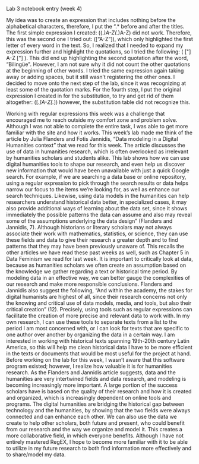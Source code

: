 Lab 3 notebook entry (week 4)

My idea was to create an expression that includes nothing before the alphabetical characters, therefore, I put the “.* before and after the titles. 
The first simple expression I created: ((.*)A-Z(.*)A-Z) did not work. 
Therefore, this was the second one I tried out: ([“A-Z”]), which only highlighted the first letter of every word in the text. So, I realized that I needed to expand my expression further and highlight the quotations, so I tried the following: ( ["] A-Z ["] ). This did end up highlighting the second quotation after the word, “Bilingüe". However, I am not sure why it did not count the other quotations at the beginning of other words. I tried the same expression again taking away or adding spaces, but it still wasn’t registering the other ones. 
I decided to move onto the next step of the lab, since it was recognizing at least some of the quotation marks. 
For the fourth step, I put the original expression I created in for the substitution, to try and get rid of them altogether: ([.*]A-Z[.*]) however, the substitution table did not recognize this. 

Working with regular expressions this week was a challenge that encouraged me to reach outside my comfort zone and problem solve. Although I was not able to complete the entire task, I was able to get more familiar with the site and how it works. This week’s lab made me think of the article by Julia Flanders and Fotis Jannidis, “Data modeling in a Digital Humanities context” that we read for this week. The article discusses the use of data in humanities research, which is often overlooked as irrelevant by humanities scholars and students alike. This lab shows how we can use digital humanities tools to shape our research, and even help us discover new information that would have been unavailable with just a quick Google search. For example, if we are searching a data base or online repository, using a regular expression to pick through the search results or data helps narrow our focus to the items we’re looking for, as well as enhance our search techniques. Likewise, using data models in the humanities can help researchers understand historical data better, in specialized cases, it may also provide additional ways of learning about the data set, since it shows immediately the possible patterns the data can assume and also may reveal some of the assumptions underlying the data design” (Flanders and Jannidis, 7). Although historians or literary scholars may not always associate their work with mathematics, statistics, or science, they can use these fields and data to give their research a greater depth and to find patterns that they may have been previously unaware of. 
This recalls the other articles we have read these past weeks as well, such as Chapter 5 in Data Feminism we read for last week. It is important to critically look at data, because as humanities scholars we often create an assumption based on the knowledge we gather regarding a text or historical time period. By modeling data in an effective way, we can better gauge the complexities of our research and make more responsible conclusions. Flanders and Jannidis also suggest the following, “And within the academy, the stakes for digital humanists are highest of all, since their research concerns not only the knowing and critical use of data models, media, and tools, but also their critical creation” (12). Precisely, using tools such as regular expressions can facilitate the creation of more precise and relevant data to work with. In my own research, I can use these tools to separate texts from a list to the period I am most concerned with, or I can look for texts that are specific to one author over another by organizing the data in a certain way. I am interested in working with historical texts spanning 19th-20th century Latin America, so this will help me clean historical data I have to be more efficient in the texts or documents that would be most useful for the project at hand. 
Before working on the lab for this week, I wasn’t aware that this software program existed; however, I realize how valuable it is for humanities research. As the Flanders and Jannidis article suggests, data and the humanities are very intertwined fields and data research, and modeling is becoming increasingly more important. A large portion of the success scholars have is based on the quality of their research and how it is created and organized, which is increasingly dependent on online tools and programs. The digital humanities are bridging the historical gap between technology and the humanities, by showing that the two fields were always connected and can enhance each other. We can also use the data we create to help other scholars, both future and present, who could benefit from our research and the way we organize and model it. This creates a more collaborative field, in which everyone benefits. Although I have not entirely mastered RegEX, I hope to become more familiar with it to be able to utilize in my future research to both find information more effectively and to share/model my data. 




